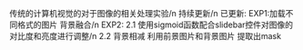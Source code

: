 传统的计算机视觉的对于图像的相关处理实验/n
持续更新/n
已更新: EXP1:加载不同格式的图片 背景融合/n
         EXP2:  2.1 使用sigmoid函数配合slidebar控件对图像的对比度和亮度进行调整/n
               2.2 背景相减 利用前景图片和背景图片 提取出mask 


